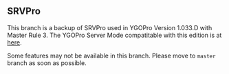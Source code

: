 ## SRVPro

This branch is a backup of SRVPro used in YGOPro Version 1.033.D with Master Rule 3. The YGOPro Server Mode compatitable with this edition is at [here](https://github.com/moecube/ygopro/tree/server_mr3).

Some features may not be available in this branch. Please move to `master` branch as soon as possible.
